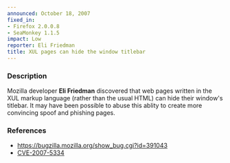 ```yaml
---
announced: October 18, 2007
fixed_in:
- Firefox 2.0.0.8
- SeaMonkey 1.1.5
impact: Low
reporter: Eli Friedman
title: XUL pages can hide the window titlebar
---
```


<h3>Description</h3>

<p>Mozilla developer <strong>Eli Friedman</strong> discovered that web pages
written in the XUL markup language (rather than the usual HTML) can hide
their window's titlebar. It may have been possible to abuse this ablity
to create more convincing spoof and phishing pages.
</p>


<h3>References</h3>

<ul>
  <li><a href="https://bugzilla.mozilla.org/show_bug.cgi?id=391043">
       https://bugzilla.mozilla.org/show_bug.cgi?id=391043</a></li>

  <li><a class="ex-ref" href="http://cve.mitre.org/cgi-bin/cvename.cgi?name=CVE-2007-5334">
       CVE-2007-5334</a></li>

</ul>



